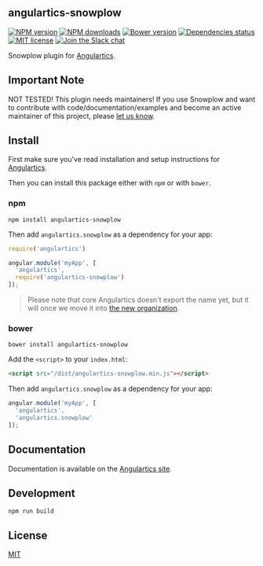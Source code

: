 ## angulartics-snowplow

[![NPM version][npm-image]][npm-url] [![NPM downloads][npm-downloads-image]][npm-downloads-url] [![Bower version][bower-image]][bower-url] [![Dependencies status][dep-status-image]][dep-status-url] [![MIT license][license-image]][license-url] [![Join the Slack chat][slack-image]][slack-url]

Snowplow plugin for [Angulartics](http://github.com/luisfarzati/angulartics).

## Important Note
NOT TESTED! This plugin needs maintainers! If you use Snowplow and want to contribute with code/documentation/examples and become an active maintainer of this project, please [let us know](https://github.com/angulartics/angulartics-snowplow/issues/new?title=I+want+to+join+as+maintainer).

## Install

First make sure you've read installation and setup instructions for [Angulartics](https://github.com/luisfarzati/angulartics#install).

Then you can install this package either with `npm` or with `bower`.

### npm

```shell
npm install angulartics-snowplow
```

Then add `angulartics.snowplow` as a dependency for your app:

```javascript
require('angulartics')

angular.module('myApp', [
  'angulartics',
  require('angulartics-snowplow')
]);
```

> Please note that core Angulartics doesn't export the name yet, but it will once we move it into [the new organization](http://github.com/angulartics).

### bower

```shell
bower install angulartics-snowplow
```

Add the `<script>` to your `index.html`:

```html
<script src="/dist/angulartics-snowplow.min.js"></script>
```

Then add `angulartics.snowplow` as a dependency for your app:

```javascript
angular.module('myApp', [
  'angulartics',
  'angulartics.snowplow'
]);
```

## Documentation

Documentation is available on the [Angulartics site](http://luisfarzati.github.io/angulartics).

## Development

```shell
npm run build
```

## License

[MIT](LICENSE)

[npm-image]: https://img.shields.io/npm/v/angulartics-snowplow.svg
[npm-url]: https://npmjs.org/package/angulartics-snowplow
[npm-downloads-image]: https://img.shields.io/npm/dm/angulartics-snowplow.svg
[npm-downloads-url]: https://npmjs.org/package/angulartics-snowplow
[bower-image]: https://img.shields.io/bower/v/angulartics-snowplow.svg
[bower-url]: http://bower.io/search/?q=angulartics-snowplow
[dep-status-image]: https://img.shields.io/david/angulartics/angulartics-snowplow.svg
[dep-status-url]: https://david-dm.org/angulartics/angulartics-snowplow
[license-image]: http://img.shields.io/badge/license-MIT-blue.svg
[license-url]: LICENSE
[slack-image]: https://angulartics.herokuapp.com/badge.svg
[slack-url]: https://angulartics.herokuapp.com
